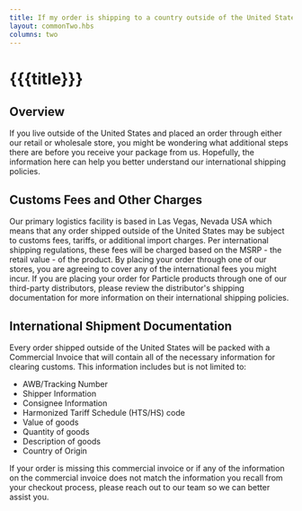 ```yaml
---
title: If my order is shipping to a country outside of the United States, what do I need to know?
layout: commonTwo.hbs
columns: two
---
```


# {{{title}}}

## Overview

If you live outside of the United States and placed an order through either our retail or wholesale store, you might be wondering what additional steps there are before you receive your package from us. Hopefully, the information here can help you better understand our international shipping policies.

## Customs Fees and Other Charges

Our primary logistics facility is based in Las Vegas, Nevada USA which means that any order shipped outside of the United States may be subject to customs fees, tariffs, or additional import charges. Per international shipping regulations, these fees will be charged based on the MSRP - the retail value - of the product. By placing your order through one of our stores, you are agreeing to cover any of the international fees you might incur. If you are placing your order for Particle products through one of our third-party distributors, please review the distributor's shipping documentation for more information on their international shipping policies.

## International Shipment Documentation

Every order shipped outside of the United States will be packed with a Commercial Invoice that will contain all of the necessary information for clearing customs. This information includes but is not limited to:

* AWB/Tracking Number
* Shipper Information
* Consignee Information
* Harmonized Tariff Schedule (HTS/HS) code
* Value of goods
* Quantity of goods
* Description of goods
* Country of Origin

If your order is missing this commercial invoice or if any of the information on the commercial invoice does not match the information you recall from your checkout process, please reach out to our team so we can better assist you. 
